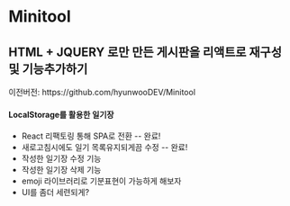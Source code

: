 # Minitool

<H2>HTML + JQUERY 로만 만든 게시판을 리액트로 재구성 및 기능추가하기</H1>
이전버전: https://github.com/hyunwooDEV/Minitool

<H4>LocalStorage를 활용한 일기장</H4>

* React 리팩토링 통해 SPA로 전환 -- 완료!
* 새로고침시에도 일기 목록유지되게끔 수정 -- 완료!
* 작성한 일기장 수정 기능
* 작성한 일기장 삭제 기능
* emoji 라이브러리로 기분표현이 가능하게 해보자
* UI를 좀더 세련되게?




